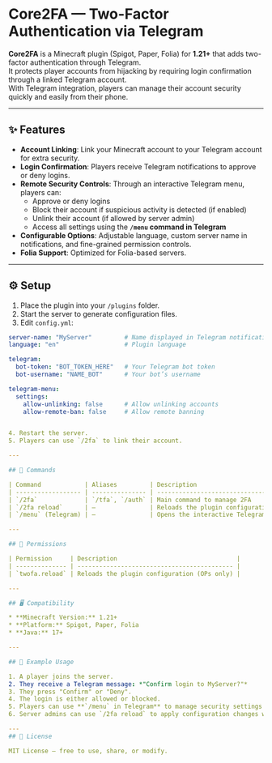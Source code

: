 # Core2FA — Two-Factor Authentication via Telegram

**Core2FA** is a Minecraft plugin (Spigot, Paper, Folia) for **1.21+** that adds two-factor authentication through Telegram.  
It protects player accounts from hijacking by requiring login confirmation through a linked Telegram account.  
With Telegram integration, players can manage their account security quickly and easily from their phone.

---

## ✨ Features

- **Account Linking**: Link your Minecraft account to your Telegram account for extra security.
- **Login Confirmation**: Players receive Telegram notifications to approve or deny logins.
- **Remote Security Controls**: Through an interactive Telegram menu, players can:
  - Approve or deny logins
  - Block their account if suspicious activity is detected (if enabled)
  - Unlink their account (if allowed by server admin)
  - Access all settings using the **`/menu` command in Telegram**
- **Configurable Options**: Adjustable language, custom server name in notifications, and fine-grained permission controls.
- **Folia Support**: Optimized for Folia-based servers.

---

## ⚙ Setup

1. Place the plugin into your `/plugins` folder.
2. Start the server to generate configuration files.
3. Edit `config.yml`:

```yaml
server-name: "MyServer"         # Name displayed in Telegram notifications
language: "en"                  # Plugin language

telegram:
  bot-token: "BOT_TOKEN_HERE"   # Your Telegram bot token
  bot-username: "NAME_BOT"      # Your bot’s username

telegram-menu:
  settings:
    allow-unlinking: false      # Allow unlinking accounts
    allow-remote-ban: false     # Allow remote banning


4. Restart the server.
5. Players can use `/2fa` to link their account.

---

## 📜 Commands

| Command            | Aliases         | Description                                                    |
| ------------------ | --------------- | -------------------------------------------------------------- |
| `/2fa`             | `/tfa`, `/auth` | Main command to manage 2FA                                     |
| `/2fa reload`      | —               | Reloads the plugin configuration                               |
| `/menu` (Telegram) | —               | Opens the interactive Telegram menu to manage account remotely |

---

## 🔑 Permissions

| Permission     | Description                                 |
| -------------- | ------------------------------------------- |
| `twofa.reload` | Reloads the plugin configuration (OPs only) |

---

## 🖥 Compatibility

* **Minecraft Version:** 1.21+
* **Platform:** Spigot, Paper, Folia
* **Java:** 17+

---

## 📌 Example Usage

1. A player joins the server.
2. They receive a Telegram message: *"Confirm login to MyServer?"*
3. They press "Confirm" or "Deny".
4. The login is either allowed or blocked.
5. Players can use **`/menu` in Telegram** to manage security settings or unlink their account.
6. Server admins can use `/2fa reload` to apply configuration changes without restarting.

---
## 📄 License

MIT License – free to use, share, or modify.

```
